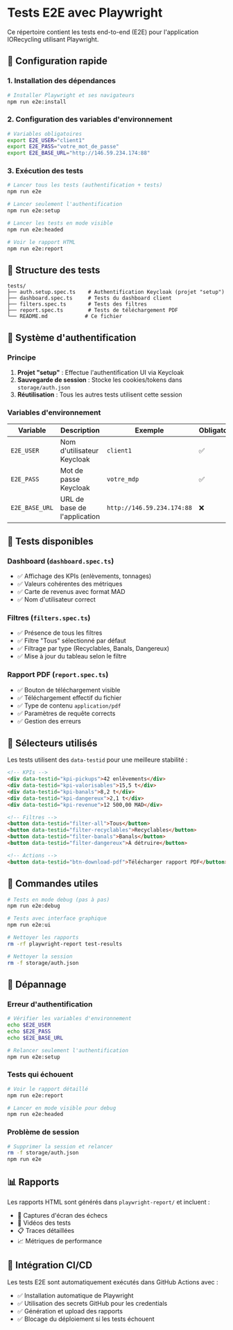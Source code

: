 # Tests E2E avec Playwright

Ce répertoire contient les tests end-to-end (E2E) pour l'application IORecycling utilisant Playwright.

## 🚀 Configuration rapide

### 1. Installation des dépendances

```bash
# Installer Playwright et ses navigateurs
npm run e2e:install
```

### 2. Configuration des variables d'environnement

```bash
# Variables obligatoires
export E2E_USER="client1"
export E2E_PASS="votre_mot_de_passe"
export E2E_BASE_URL="http://146.59.234.174:88"
```

### 3. Exécution des tests

```bash
# Lancer tous les tests (authentification + tests)
npm run e2e

# Lancer seulement l'authentification
npm run e2e:setup

# Lancer les tests en mode visible
npm run e2e:headed

# Voir le rapport HTML
npm run e2e:report
```

## 📁 Structure des tests

```
tests/
├── auth.setup.spec.ts    # Authentification Keycloak (projet "setup")
├── dashboard.spec.ts     # Tests du dashboard client
├── filters.spec.ts       # Tests des filtres
├── report.spec.ts        # Tests de téléchargement PDF
└── README.md            # Ce fichier
```

## 🔐 Système d'authentification

### Principe
1. **Projet "setup"** : Effectue l'authentification UI via Keycloak
2. **Sauvegarde de session** : Stocke les cookies/tokens dans `storage/auth.json`
3. **Réutilisation** : Tous les autres tests utilisent cette session

### Variables d'environnement

| Variable | Description | Exemple | Obligatoire |
|----------|-------------|---------|-------------|
| `E2E_USER` | Nom d'utilisateur Keycloak | `client1` | ✅ |
| `E2E_PASS` | Mot de passe Keycloak | `votre_mdp` | ✅ |
| `E2E_BASE_URL` | URL de base de l'application | `http://146.59.234.174:88` | ❌ |

## 🧪 Tests disponibles

### Dashboard (`dashboard.spec.ts`)
- ✅ Affichage des KPIs (enlèvements, tonnages)
- ✅ Valeurs cohérentes des métriques
- ✅ Carte de revenus avec format MAD
- ✅ Nom d'utilisateur correct

### Filtres (`filters.spec.ts`)
- ✅ Présence de tous les filtres
- ✅ Filtre "Tous" sélectionné par défaut
- ✅ Filtrage par type (Recyclables, Banals, Dangereux)
- ✅ Mise à jour du tableau selon le filtre

### Rapport PDF (`report.spec.ts`)
- ✅ Bouton de téléchargement visible
- ✅ Téléchargement effectif du fichier
- ✅ Type de contenu `application/pdf`
- ✅ Paramètres de requête corrects
- ✅ Gestion des erreurs

## 🎯 Sélecteurs utilisés

Les tests utilisent des `data-testid` pour une meilleure stabilité :

```html
<!-- KPIs -->
<div data-testid="kpi-pickups">42 enlèvements</div>
<div data-testid="kpi-valorisables">15,5 t</div>
<div data-testid="kpi-banals">8,2 t</div>
<div data-testid="kpi-dangereux">2,1 t</div>
<div data-testid="kpi-revenue">12 500,00 MAD</div>

<!-- Filtres -->
<button data-testid="filter-all">Tous</button>
<button data-testid="filter-recyclables">Recyclables</button>
<button data-testid="filter-banals">Banals</button>
<button data-testid="filter-dangereux">À détruire</button>

<!-- Actions -->
<button data-testid="btn-download-pdf">Télécharger rapport PDF</button>
```

## 🔧 Commandes utiles

```bash
# Tests en mode debug (pas à pas)
npm run e2e:debug

# Tests avec interface graphique
npm run e2e:ui

# Nettoyer les rapports
rm -rf playwright-report test-results

# Nettoyer la session
rm -f storage/auth.json
```

## 🐛 Dépannage

### Erreur d'authentification
```bash
# Vérifier les variables d'environnement
echo $E2E_USER
echo $E2E_PASS
echo $E2E_BASE_URL

# Relancer seulement l'authentification
npm run e2e:setup
```

### Tests qui échouent
```bash
# Voir le rapport détaillé
npm run e2e:report

# Lancer en mode visible pour debug
npm run e2e:headed
```

### Problème de session
```bash
# Supprimer la session et relancer
rm -f storage/auth.json
npm run e2e
```

## 📊 Rapports

Les rapports HTML sont générés dans `playwright-report/` et incluent :
- 📸 Captures d'écran des échecs
- 🎥 Vidéos des tests
- 📋 Traces détaillées
- 📈 Métriques de performance

## 🔄 Intégration CI/CD

Les tests E2E sont automatiquement exécutés dans GitHub Actions avec :
- ✅ Installation automatique de Playwright
- ✅ Utilisation des secrets GitHub pour les credentials
- ✅ Génération et upload des rapports
- ✅ Blocage du déploiement si les tests échouent